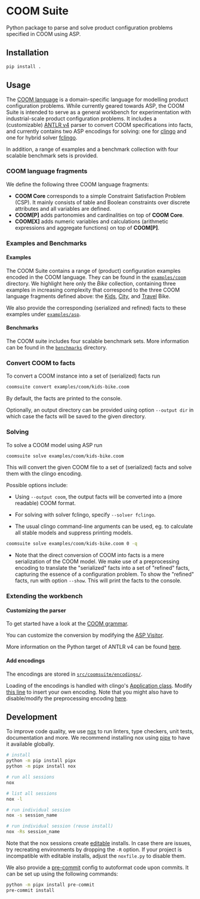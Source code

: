 # COOM Suite

Python package to parse and solve product configuration problems specified in
COOM using ASP.

## Installation

```bash
pip install .
```

## Usage

The [COOM language](https://www.coom-lang.org/) is a domain-specific language
for modelling product configuration problems. While currently geared towards
ASP, the COOM Suite is intended to serve as a general workbench for
experimentation with industrial-scale product configuration problems. It
includes a (customizable) [ANTLR v4](https://www.antlr.org/) parser to convert
COOM specifications into facts, and currently contains two ASP encodings for
solving: one for [clingo](https://github.com/potassco/clingo) and one for hybrid solver
[fclingo](https://github.com/potassco/fclingo).

In addition, a range of examples and a benchmark collection with four scalable
benchmark sets is provided.

### COOM language fragments

We define the following three COOM language fragments:

- **COOM Core** corresponds to a simple Constraint Satisfaction Problem (CSP).
  It mainly consists of table and Boolean constraints over discrete attributes
  and all variables are defined.
- **COOM\[P\]** adds partonomies and cardinalities on top of **COOM Core**.
- **COOM\[X\]** adds numeric variables and calculations (arithmetic expressions
  and aggregate functions) on top of **COOM\[P\]**.

### Examples and Benchmarks

#### Examples

The COOM Suite contains a range of (product) configuration examples encoded in
the COOM language. They can be found in the [`examples/coom`](examples/coom)
directory. We highlight here only the *Bike* collection, containing three
examples in increasing complexity that correspond to the three COOM language
fragments defined above: the [Kids](examples/coom/kids-bike.coom),
[City](examples/coom/city-bike.coom), and
[Travel](examples/coom/travel-bike.coom) Bike.

We also provide the corresponding (serialized and refined) facts to these
examples under [`examples/asp`](examples/asp).

#### Benchmarks

The COOM suite includes four scalable benchmark sets. More information can be
found in the [`benchmarks`](benchmarks) directory.

### Convert COOM to facts

To convert a COOM instance into a set of (serialized) facts run

```bash
coomsuite convert examples/coom/kids-bike.coom
```

By default, the facts are printed to the console.

Optionally, an output directory can be provided using option `--output dir` in
which case the facts will be saved to the given directory.

### Solving

To solve a COOM model using ASP run

```bash
coomsuite solve examples/coom/kids-bike.coom
```

This will convert the given COOM file to a set of (serialized) facts and solve
them with the clingo encoding.

Possible options include:

- Using `--output coom`, the output facts will be converted into a (more
  readable) COOM format.

- For solving with solver fclingo, specify `--solver fclingo`.

- The usual clingo command-line arguments can be used, eg. to calculate all
  stable models and suppress printing models.

```bash
coomsuite solve examples/coom/kids-bike.coom 0 -q
```

- Note that the direct conversion of COOM into facts is a mere serialization of
  the COOM model. We make use of a preprocessing encoding to translate the
  "serialized" facts into a set of "refined" facts, capturing the essence of a
  configuration problem. To show the "refined" facts, run with option `--show`.
  This will print the facts to the console.

### Extending the workbench

#### Customizing the parser

To get started have a look at the
[COOM grammar](src/coomsuite/utils/coom_grammar/Model.g4).

You can customize the conversion by modifying the
[ASP Visitor](src/coomsuite/utils/parse_coom.py).

More information on the Python target of ANTLR v4 can be found
[here](https://github.com/antlr/antlr4/blob/master/doc/python-target.md).

#### Add encodings

The encodings are stored in
[`src/coomsuite/encodings/`](src/coomsuite/encodings/).

Loading of the encodings is handled with clingo's
[Application class](https://potassco.org/clingo/python-api/5.7/clingo/application.html).
Modify [this line](src/coomsuite/application.py#L182) to insert your own
encoding. Note that you might also have to disable/modify the preprocessing
encoding [here](<(src/coomsuite/application.py#L159)>).

## Development

To improve code quality, we use [nox] to run linters, type checkers, unit
tests, documentation and more. We recommend installing nox using [pipx] to have
it available globally.

```bash
# install
python -m pip install pipx
python -m pipx install nox

# run all sessions
nox

# list all sessions
nox -l

# run individual session
nox -s session_name

# run individual session (reuse install)
nox -Rs session_name
```

Note that the nox sessions create [editable] installs. In case there are
issues, try recreating environments by dropping the `-R` option. If your
project is incompatible with editable installs, adjust the `noxfile.py` to
disable them.

We also provide a [pre-commit][pre] config to autoformat code upon commits. It
can be set up using the following commands:

```bash
python -m pipx install pre-commit
pre-commit install
```

[editable]: https://setuptools.pypa.io/en/latest/userguide/development_mode.html
[nox]: https://nox.thea.codes/en/stable/index.html
[pipx]: https://pypa.github.io/pipx/
[pre]: https://pre-commit.com/
